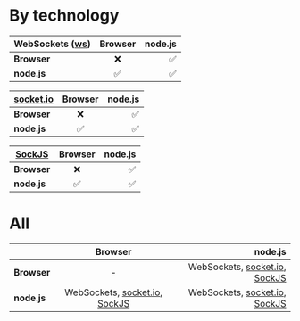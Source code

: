 
# By technology

| WebSockets ([ws](https://github.com/websockets/ws))  | Browser | node.js |
| ----------- |:-------:| -------:|
| __Browser__     | ❌ | ✅  |
| __node.js__     | ✅  | ✅  |

| [socket.io](https://github.com/socketio)  | Browser | node.js |
| ----------- |:-------:| -------:|
| __Browser__     | ❌ | ✅  |
| __node.js__     | ✅  | ✅  |

| [SockJS](https://github.com/sockjs)  | Browser | node.js |
| ----------- |:-------:| -------:|
| __Browser__     | ❌ | ✅  |
| __node.js__     | ✅  | ✅  |









<!---
# By Platform

| Browser | Listen | Connect |
| ---------- |:--:| --:|
| WebSockets    | ❌ |✅ |
| [socket.io](https://github.com/socketio)  | ❌ |✅ |
| [SockJS](https://github.com/sockjs)     | ❌ |✅ |

| node.js | Listen | Connect |
| --------------- |:--:| --:|
| WebSockets ([ws](https://github.com/websockets/ws)) | ✅ | ✅ |
| [socket.io](https://github.com/socketio)       | ✅ | ✅ |
| [SockJS](https://github.com/sockjs)          | ✅ | ✅ |
-->









# All

|             | Browser | node.js |
| ----------- |:-------:| -------:|
| __Browser__     | - | WebSockets, [socket.io](https://github.com/socketio), [SockJS](https://github.com/sockjs)  |
| __node.js__     | WebSockets, [socket.io](https://github.com/socketio), [SockJS](https://github.com/sockjs)  | WebSockets, [socket.io](https://github.com/socketio), [SockJS](https://github.com/sockjs)  |



